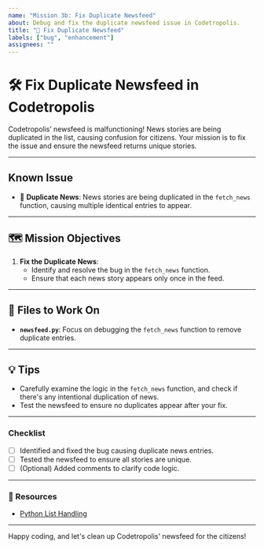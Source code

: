 ```yaml
---
name: "Mission 3b: Fix Duplicate Newsfeed"
about: Debug and fix the duplicate newsfeed issue in Codetropolis.
title: "🔧 Fix Duplicate Newsfeed"
labels: ["bug", "enhancement"]
assignees: ""
---
```


# 🛠️ Fix Duplicate Newsfeed in Codetropolis

Codetropolis’ newsfeed is malfunctioning! News stories are being duplicated in the list, causing confusion for citizens. Your mission is to fix the issue and ensure the newsfeed returns unique stories.

---

## Known Issue

- 🔄 **Duplicate News**: News stories are being duplicated in the `fetch_news` function, causing multiple identical entries to appear.

---

## 🗺️ Mission Objectives

1. **Fix the Duplicate News**:
   - Identify and resolve the bug in the `fetch_news` function.
   - Ensure that each news story appears only once in the feed.

---

## 📂 Files to Work On

- **`newsfeed.py`**: Focus on debugging the `fetch_news` function to remove duplicate entries.

---

## 💡 Tips

- Carefully examine the logic in the `fetch_news` function, and check if there's any intentional duplication of news.
- Test the newsfeed to ensure no duplicates appear after your fix.

---

### Checklist

- [ ] Identified and fixed the bug causing duplicate news entries.
- [ ] Tested the newsfeed to ensure all stories are unique.
- [ ] (Optional) Added comments to clarify code logic.

---

### 🔗 Resources

- [Python List Handling](https://docs.python.org/3/tutorial/datastructures.html#more-on-lists)

---

Happy coding, and let's clean up Codetropolis' newsfeed for the citizens!
